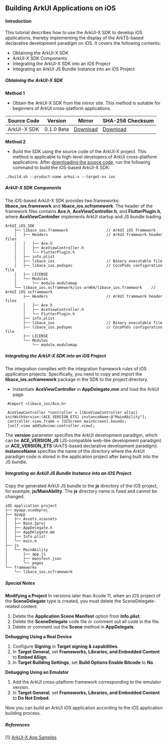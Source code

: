 ## Building ArkUI Applications on iOS

#### Introduction

This tutorial describes how to use the ArkUI-X SDK to develop iOS applications, thereby implementing the display of the ArkTS-based declarative development paradigm on iOS. It covers the following contents:

* Obtaining the ArkUI-X SDK
* ArkUI-X SDK Components
* Integrating the ArkUI-X SDK into an iOS Project
* Integrating an ArkUI JS Bundle Instance into an iOS Project

##### Obtaining the ArkUI-X SDK

**Method 1**

* Obtain the ArkUI-X SDK from the mirror site. This method is suitable for beginners of ArkUI cross-platform applications.

| Source Code                            | Version| Mirror| SHA-256 Checksum|
| ------------------------------------ | ------------ | ------------ | ---------------- |
| ArkUI-X SDK| 0.1.0 Beta    | [Download]()    | [Download]()|

**Method 2**

* Build the SDK using the source code of the ArkUI-X project. This method is applicable to high-level developers of ArkUI cross-platform applications. After [downloading the source code](../../application-dev/quick-start/README.md), run the following command to build the iOS-based ArkUI-X SDK:

```
./build.sh --product-name arkui-x --target-os ios
```

##### ArkUI-X SDK Components

The iOS-based ArkUI-X SDK provides two frameworks: **libace_ios.framework** and **libace_ios.xcframework**. The header of the framework files contains **Ace.h**, **AceViewController.h**, and **FlutterPlugin.h**, where **AceViewController** implements ArkUI startup and JS bundle loading.

```
ArkUI_iOS_SDK
    ├── libace_ios.framework                 // ArkUI iOS framework
    │   ├── Headers                          // ArkUI framework header files
    │   │   ├── Ace.h                          
    │   │   ├── AceViewController.h   
    │   │   └── FlutterPlugin.h        
    |   ├── info.plist
    │   ├── libace_ios                       // Binary executable file
    |   ├── libace_ios.podspec               // CocoPods configuration file
    |   ├── LICENSE
    │   └── Modules
    │       └── module.modulemap            
    └── libace_ios.xcframework/ios-arm64/libace_ios.framework    // ArkUI iOS xcframework           
        ├── Headers                          // ArkUI framework header files
        │   ├── Ace.h            
        │   ├── AceViewController.h      
        │   └── FlutterPlugin.h            
        ├── info.plist
        ├── libace_ios                       // Binary executable file
        ├── libace_ios.podspec               // CocoPods configuration file
        ├── LICENSE
        └── Modules
            └── module.modulemap  
```

##### Integrating the ArkUI-X SDK into an iOS Project

The integration complies with the integration framework rules of iOS application projects. Specifically, you need to copy and import the **libace_ios.xcframework** package in the SDK to the project directory.

* Instantiate **AceViewController** in **AppDelegate.mm** and load the ArkUI page.

```
 #import <libace_ios/Ace.h>

 AceViewController *controller = [[AceViewController alloc] initWithVersion:(ACE_VERSION_ETS) instanceName:@"MainAbility"];
 controller.view.frame = [UIScreen mainScreen].bounds;
 [self.view addSubview:controller.view];

```

The **version** parameter specifies the ArkUI development paradigm, which can be **ACE_VERSION_JS** (JS-compatible web-like development paradigm) or **ACE_VERSION_ETS** (ArkTS-based declarative development paradigm). **instanceName** specifies the name of the directory where the ArkUI paradigm code is stored in the application project after being built into the JS bundle.

##### Integrating an ArkUI JS Bundle Instance into an iOS Project

Copy the generated ArkUI JS bundle to the **js** directory of the iOS project, for example, **js/MainAbility**. The **js** directory name is fixed and cannot be changed.

```
iOS application project
├── myapp.xcodeproj
├── myapp
│   ├── Assets.xcassets
│   ├── Base.Iproj
│   ├── AppDelegate.h
│   ├── AppDelegate.mm
│   ├── Info.plist
│   └── main.m
├── js
│   └── MainAbility
│       ├── app.js
│       ├── manifest.json
│       └── pages
└── frameworks
    └── libace_ios.xcframework
```


##### Special Notes
**Modifying a Project**
In versions later than Xcode 11, when an iOS project of the **SceneDelegate** type is created, you must delete the SceneDelegate-related content.
1. Delete the **Application Scene Manifest** option from **Info.plist**.
2. Delete the **SceneDelegate** code file or comment out all code in the file.
3. Delete or comment out the **Scene** method in **AppDelegate**.

**Debugging Using a Real Device**
1. Configure **Signing** in **Target signing & capabilities**.
2. In **Target General**, set **Frameworks, Libraries, and Embedded Content** to **Embed &Sign**.
3. In **Target Building Settings**, set **Build Options Enable Bitcode** to **No**.

**Debugging Using an Emulator**
1. Add the ArkUI cross-platform framework corresponding to the emulator version.
2. In **Target General**, set **Frameworks, Libraries, and Embedded Content** to **Do Not Embed**.

Now you can build an ArkUI iOS application according to the iOS application building process.


##### References

[1] [ArkUI-X App Samples](https://gitee.com/arkui-x/samples)
